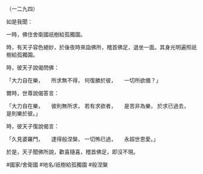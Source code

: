 （一二九四）

如是我聞：

一時，佛住舍衛國祇樹給孤獨園。

時，有天子容色絕妙，於後夜時來詣佛所，稽首佛足，退坐一面。其身光明遍照祇樹給孤獨園。

時，彼天子說偈問佛：

「大力自在樂，　　所求無不得，
何復勝於彼，　　一切所欲備？」

爾時，世尊說偈答言：

「大力自在樂，　　彼則無所求，
若有求欲者，　　是苦非為樂，
於求已過去，　　是則樂於彼。」

時，彼天子復說偈言：

「久見婆羅門，　　逮得般涅槃，
一切怖已過，　　永超世恩愛。」

於是，天子聞佛所說，歡喜隨喜，稽首佛足，即沒不現。

#國家/舍衛國
#地名/祇樹給孤獨園
#般涅槃
